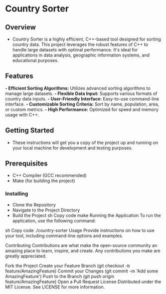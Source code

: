 # Country Sorter
## Overview
- Country Sorter is a highly efficient, C++-based tool designed for sorting country data. This project leverages the robust features of C++ to handle large datasets with optimal performance. It's ideal for applications in data analysis, geographic information systems, and educational purposes.

## Features
**- Efficient Sorting Algorithms:** Utilizes advanced sorting algorithms to manage large datasets.
**- Flexible Data Input:** Supports various formats of country data inputs.
**- User-Friendly Interface:** Easy-to-use command-line interface.
**- Customizable Sorting Criteria:** Sort by name, population, area, or custom metrics.
**- High Performance:** Optimized for speed and memory usage with C++.

## Getting Started
- These instructions will get you a copy of the project up and running on your local machine for development and testing purposes.

## Prerequisites
- C++ Compiler (GCC recommended)
- Make (for building the project)

### Installing
- Clone the Repository
- Navigate to the Project Directory
- Build the Project
sh
Copy code
make
Running the Application
To run the application, use the following command:

sh
Copy code
./country-sorter
Usage
Provide instructions on how to use your tool, including command-line options and examples.

Contributing
Contributions are what make the open-source community an amazing place to learn, inspire, and create. Any contributions you make are greatly appreciated.

Fork the Project
Create your Feature Branch (git checkout -b feature/AmazingFeature)
Commit your Changes (git commit -m 'Add some AmazingFeature')
Push to the Branch (git push origin feature/AmazingFeature)
Open a Pull Request
License
Distributed under the MIT License. See LICENSE for more information.
